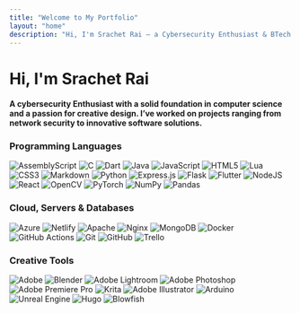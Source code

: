 ```yaml
---
title: "Welcome to My Portfolio"
layout: "home"
description: "Hi, I'm Srachet Rai – a Cybersecurity Enthusiast & BTech CSE. Welcome to my portfolio!"
---
```

  <h1 class="text-5xl font-bold mb-8 text-center">Hi, I'm Srachet Rai</h1>
  
  <h4> A cybersecurity Enthusiast with a solid foundation in computer science and a passion for creative design. I’ve worked on projects ranging from network security to innovative software solutions.</h4>

  <!-- Group 1: Programming Languages -->
  <div class="badge-group">
    <h3>Programming Languages</h3>
    <div class="badge-container">
      <img src="https://img.shields.io/badge/assembly%20script-%232D2D2D.svg?style=for-the-badge&logo=assemblyscript&logoColor=white" alt="AssemblyScript" class="badge">
      <img src="https://img.shields.io/badge/c-%232D2D2D.svg?style=for-the-badge&logo=c&logoColor=white" alt="C" class="badge">
      <img src="https://img.shields.io/badge/dart-%232D2D2D.svg?style=for-the-badge&logo=dart&logoColor=white" alt="Dart" class="badge">
      <img src="https://img.shields.io/badge/java-%232D2D2D.svg?style=for-the-badge&logo=openjdk&logoColor=white" alt="Java" class="badge">
      <img src="https://img.shields.io/badge/javascript-%232D2D2D.svg?style=for-the-badge&logo=javascript&logoColor=%23F7DF1E" alt="JavaScript" class="badge">
      <img src="https://img.shields.io/badge/html5-%232D2D2D.svg?style=for-the-badge&logo=html5&logoColor=white" alt="HTML5" class="badge">
      <img src="https://img.shields.io/badge/lua-%232D2D2D.svg?style=for-the-badge&logo=lua&logoColor=white" alt="Lua" class="badge">
      <img src="https://img.shields.io/badge/css3-%232D2D2D.svg?style=for-the-badge&logo=css3&logoColor=white" alt="CSS3" class="badge">
      <img src="https://img.shields.io/badge/markdown-%232D2D2D.svg?style=for-the-badge&logo=markdown&logoColor=white" alt="Markdown" class="badge">
      <img src="https://img.shields.io/badge/python-%232D2D2D.svg?style=for-the-badge&logo=python&logoColor=white" alt="Python" class="badge">
      <img src="https://img.shields.io/badge/express.js-%232D2D2D.svg?style=for-the-badge&logo=express&logoColor=%2361DAFB" alt="Express.js" class="badge">
      <img src="https://img.shields.io/badge/flask-%232D2D2D.svg?style=for-the-badge&logo=flask&logoColor=white" alt="Flask" class="badge">
      <img src="https://img.shields.io/badge/Flutter-%232D2D2D.svg?style=for-the-badge&logo=Flutter&logoColor=white" alt="Flutter" class="badge">
      <img src="https://img.shields.io/badge/node.js-%232D2D2D.svg?style=for-the-badge&logo=node.js&logoColor=white" alt="NodeJS" class="badge">
      <img src="https://img.shields.io/badge/react-%232D2D2D.svg?style=for-the-badge&logo=react&logoColor=%2361DAFB" alt="React" class="badge">
      <img src="https://img.shields.io/badge/opencv-%232D2D2D.svg?style=for-the-badge&logo=opencv&logoColor=white" alt="OpenCV" class="badge">
      <img src="https://img.shields.io/badge/PyTorch-%232D2D2D.svg?style=for-the-badge&logo=PyTorch&logoColor=white" alt="PyTorch" class="badge">
      <img src="https://img.shields.io/badge/numpy-%232D2D2D.svg?style=for-the-badge&logo=numpy&logoColor=white" alt="NumPy" class="badge">
      <img src="https://img.shields.io/badge/pandas-%232D2D2D.svg?style=for-the-badge&logo=pandas&logoColor=white" alt="Pandas" class="badge">
    </div>
  </div>

  <!-- Group 2: Cloud, Servers & Databases -->
  <div class="badge-group">
    <h3>Cloud, Servers & Databases</h3>
    <div class="badge-container">
      <img src="https://img.shields.io/badge/azure-%232D2D2D.svg?style=for-the-badge&logo=microsoftazure&logoColor=white" alt="Azure" class="badge">
      <img src="https://img.shields.io/badge/netlify-%232D2D2D.svg?style=for-the-badge&logo=netlify&logoColor=#00C7B7" alt="Netlify" class="badge">
      <img src="https://img.shields.io/badge/apache-%232D2D2D.svg?style=for-the-badge&logo=apache&logoColor=white" alt="Apache" class="badge">
      <img src="https://img.shields.io/badge/nginx-%232D2D2D.svg?style=for-the-badge&logo=nginx&logoColor=white" alt="Nginx" class="badge">
      <img src="https://img.shields.io/badge/MongoDB-%232D2D2D.svg?style=for-the-badge&logo=mongodb&logoColor=white" alt="MongoDB" class="badge">
      <img src="https://img.shields.io/badge/docker-%232D2D2D.svg?style=for-the-badge&logo=docker&logoColor=white" alt="Docker" class="badge">
      <img src="https://img.shields.io/badge/github%20actions-%232D2D2D.svg?style=for-the-badge&logo=githubactions&logoColor=white" alt="GitHub Actions" class="badge">
      <img src="https://img.shields.io/badge/git-%232D2D2D.svg?style=for-the-badge&logo=git&logoColor=white" alt="Git" class="badge">
      <img src="https://img.shields.io/badge/github-%232D2D2D.svg?style=for-the-badge&logo=github&logoColor=white" alt="GitHub" class="badge">
      <img src="https://img.shields.io/badge/Trello-%232D2D2D.svg?style=for-the-badge&logo=Trello&logoColor=white" alt="Trello" class="badge">
    </div>
  </div>

  <!-- Group 3: Creative Tools -->
  <div class="badge-group">
    <h3>Creative Tools</h3>
    <div class="badge-container">
      <img src="https://img.shields.io/badge/adobe-%232D2D2D.svg?style=for-the-badge&logo=adobe&logoColor=white" alt="Adobe" class="badge">
      <img src="https://img.shields.io/badge/blender-%232D2D2D.svg?style=for-the-badge&logo=blender&logoColor=white" alt="Blender" class="badge">
      <img src="https://img.shields.io/badge/Adobe%20Lightroom-%232D2D2D.svg?style=for-the-badge&logo=Adobe%20Lightroom&logoColor=white" alt="Adobe Lightroom" class="badge">
      <img src="https://img.shields.io/badge/adobe%20photoshop-%232D2D2D.svg?style=for-the-badge&logo=adobe%20photoshop&logoColor=white" alt="Adobe Photoshop" class="badge">
      <img src="https://img.shields.io/badge/Adobe%20Premiere%20Pro-%232D2D2D.svg?style=for-the-badge&logo=Adobe%20Premiere%20Pro&logoColor=white" alt="Adobe Premiere Pro" class="badge">
      <img src="https://img.shields.io/badge/Krita-%232D2D2D.svg?style=for-the-badge&logo=krita&logoColor=EEF37B" alt="Krita" class="badge">
      <img src="https://img.shields.io/badge/adobe%20illustrator-%232D2D2D.svg?style=for-the-badge&logo=adobe%20illustrator&logoColor=white" alt="Adobe Illustrator" class="badge">
      <img src="https://img.shields.io/badge/-Arduino-%232D2D2D.svg?style=for-the-badge&logo=Arduino&logoColor=white" alt="Arduino" class="badge">
      <img src="https://img.shields.io/badge/unrealengine-%232D2D2D.svg?style=for-the-badge&logo=unrealengine&logoColor=white" alt="Unreal Engine" class="badge">
      <img src="https://img.shields.io/badge/hugo-%232D2D2D.svg?style=for-the-badge&logo=hugo&logoColor=white" alt="Hugo" class="badge">
      <img src="https://img.shields.io/badge/blowfish-%232D2D2D.svg?style=for-the-badge&logo=blowfish&logoColor=white" alt="Blowfish" class="badge">
    </div>
  </div>



<!-- ## Gallery

{{< figure src="/projects/preview.png" alt="Project 1" class="rounded-lg shadow-lg" >}}
{{< figure src="/projects/preview.png" alt="Project 2" class="rounded-lg shadow-lg" >}}
{{< figure src="/projects/preview.png" alt="Project 3" class="rounded-lg shadow-lg" >}} -->
